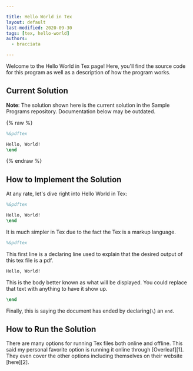 ```yaml
---

title: Hello World in Tex
layout: default
last-modified: 2020-09-30
tags: [tex, hello-world]
authors:
  - bracciata

---
```


Welcome to the Hello World in Tex page! Here, you'll find the source code for this program as well as a description of how the program works.

## Current Solution

**Note**: The solution shown here is the current solution in the Sample Programs repository. Documentation below may be outdated.

{% raw %}

```tex
%&pdftex

Hello, World!
\end
```

{% endraw %}

## How to Implement the Solution

At any rate, let's dive right into Hello World in Tex:

```tex
%&pdftex

Hello, World!
\end
```
It is much simpler in Tex due to the fact the Tex is a markup language.

```tex
%&pdftex
```
This first line is a declaring line used to explain that the desired output of this tex file is a pdf.

```tex
Hello, World!
```
This is the body better known as what will be displayed. You could replace that text with anything to have it show up.

```tex
\end
```
Finally, this is saying the document has ended by declaring(`\`) an `end`.


## How to Run the Solution

There are many options for running Tex files both online and offline. This said my personal favorite option is running it online through [Overleaf][1]. They even cover the other options including themselves on their website [here][2].

